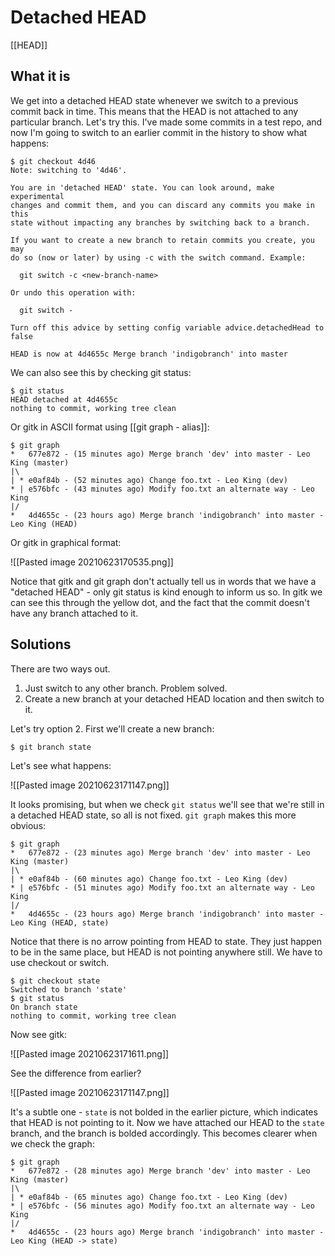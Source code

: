 # Detached HEAD
[[HEAD]]
## What it is
We get into a detached HEAD state whenever we switch to a previous commit back in time. This means that the HEAD is not attached to any particular branch. Let's try this. I've made some commits in a test repo, and now I'm going to switch to an earlier commit in the history to show what happens:

	$ git checkout 4d46
	Note: switching to '4d46'.

	You are in 'detached HEAD' state. You can look around, make experimental
	changes and commit them, and you can discard any commits you make in this
	state without impacting any branches by switching back to a branch.

	If you want to create a new branch to retain commits you create, you may
	do so (now or later) by using -c with the switch command. Example:

	  git switch -c <new-branch-name>

	Or undo this operation with:

	  git switch -

	Turn off this advice by setting config variable advice.detachedHead to false

	HEAD is now at 4d4655c Merge branch 'indigobranch' into master
	
We can also see this by checking git status:

	$ git status
	HEAD detached at 4d4655c
	nothing to commit, working tree clean

Or gitk in ASCII format using [[git graph - alias]]:

	$ git graph 
	*   677e872 - (15 minutes ago) Merge branch 'dev' into master - Leo King (master)
	|\  
	| * e0af84b - (52 minutes ago) Change foo.txt - Leo King (dev)
	* | e576bfc - (43 minutes ago) Modify foo.txt an alternate way - Leo King
	|/  
	*   4d4655c - (23 hours ago) Merge branch 'indigobranch' into master - Leo King (HEAD)

Or gitk in graphical format:

![[Pasted image 20210623170535.png]]

Notice that gitk and git graph don't actually tell us in words that we have a "detached HEAD" - only git status is kind enough to inform us so. In gitk we can see this through the yellow dot, and the fact that the commit doesn't have any branch attached to it.

## Solutions
There are two ways out.

1. Just switch to any other branch. Problem solved.
2. Create a new branch at your detached HEAD location and then switch to it.

Let's try option 2. First we'll create a new branch:

	$ git branch state
	
Let's see what happens:

![[Pasted image 20210623171147.png]]

It looks promising, but when we check `git status` we'll see that we're still in a detached HEAD state, so all is not fixed. `git graph` makes this more obvious:

	$ git graph
	*   677e872 - (23 minutes ago) Merge branch 'dev' into master - Leo King (master)
	|\  
	| * e0af84b - (60 minutes ago) Change foo.txt - Leo King (dev)
	* | e576bfc - (51 minutes ago) Modify foo.txt an alternate way - Leo King
	|/  
	*   4d4655c - (23 hours ago) Merge branch 'indigobranch' into master - Leo King (HEAD, state)
	
Notice that there is no arrow pointing from HEAD to state. They just happen to be in the same place, but HEAD is not pointing anywhere still. We have to use checkout or switch.

	$ git checkout state
	Switched to branch 'state'
	$ git status
	On branch state
	nothing to commit, working tree clean
	
Now see gitk:

![[Pasted image 20210623171611.png]]

See the difference from earlier?

![[Pasted image 20210623171147.png]]

It's a subtle one - `state` is not bolded in the earlier picture, which indicates that HEAD is not pointing to it. Now we have attached our HEAD to the `state` branch, and the branch is bolded accordingly. This becomes clearer when we check the graph:

	$ git graph
	*   677e872 - (28 minutes ago) Merge branch 'dev' into master - Leo King (master)
	|\  
	| * e0af84b - (65 minutes ago) Change foo.txt - Leo King (dev)
	* | e576bfc - (56 minutes ago) Modify foo.txt an alternate way - Leo King
	|/  
	*   4d4655c - (23 hours ago) Merge branch 'indigobranch' into master - Leo King (HEAD -> state)